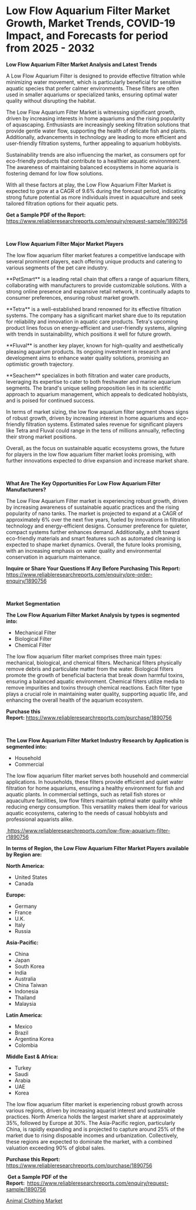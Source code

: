 <p><h1>Low Flow Aquarium Filter Market Growth, Market Trends, COVID-19 Impact, and Forecasts for period from 2025 - 2032</h1></p><p><strong>Low Flow Aquarium Filter Market Analysis and Latest Trends</strong></p>
<p><p>A Low Flow Aquarium Filter is designed to provide effective filtration while minimizing water movement, which is particularly beneficial for sensitive aquatic species that prefer calmer environments. These filters are often used in smaller aquariums or specialized tanks, ensuring optimal water quality without disrupting the habitat. </p><p>The Low Flow Aquarium Filter Market is witnessing significant growth, driven by increasing interests in home aquariums and the rising popularity of aquascaping. Enthusiasts are increasingly seeking filtration solutions that provide gentle water flow, supporting the health of delicate fish and plants. Additionally, advancements in technology are leading to more efficient and user-friendly filtration systems, further appealing to aquarium hobbyists.</p><p>Sustainability trends are also influencing the market, as consumers opt for eco-friendly products that contribute to a healthier aquatic environment. The awareness of maintaining balanced ecosystems in home aquaria is fostering demand for low flow solutions. </p><p>With all these factors at play, the Low Flow Aquarium Filter Market is expected to grow at a CAGR of 9.6% during the forecast period, indicating strong future potential as more individuals invest in aquaculture and seek tailored filtration options for their aquatic pets.</p></p>
<p><strong>Get a Sample PDF of the Report:&nbsp;</strong> <a href="https://www.reliableresearchreports.com/enquiry/request-sample/1890756?utm_campaign=2327&utm_medium=2&utm_source=Github&utm_content=ia&utm_term=09022025&utm_id=low-flow-aquarium-filter">https://www.reliableresearchreports.com/enquiry/request-sample/1890756</a></p>
<p>&nbsp;</p>
<p><strong>Low Flow Aquarium Filter Major Market Players</strong></p>
<p><p>The low flow aquarium filter market features a competitive landscape with several prominent players, each offering unique products and catering to various segments of the pet care industry.</p><p>**PetSmart** is a leading retail chain that offers a range of aquarium filters, collaborating with manufacturers to provide customizable solutions. With a strong online presence and expansive retail network, it continually adapts to consumer preferences, ensuring robust market growth.</p><p>**Tetra** is a well-established brand renowned for its effective filtration systems. The company has a significant market share due to its reputation for reliability and innovation in aquatic care products. Tetra's upcoming product lines focus on energy-efficient and user-friendly systems, aligning with trends in sustainability, which positions it well for future growth.</p><p>**Fluval** is another key player, known for high-quality and aesthetically pleasing aquarium products. Its ongoing investment in research and development aims to enhance water quality solutions, promising an optimistic growth trajectory. </p><p>**Seachem** specializes in both filtration and water care products, leveraging its expertise to cater to both freshwater and marine aquarium segments. The brand's unique selling proposition lies in its scientific approach to aquarium management, which appeals to dedicated hobbyists, and is poised for continued success.</p><p>In terms of market sizing, the low flow aquarium filter segment shows signs of robust growth, driven by increasing interest in home aquariums and eco-friendly filtration systems. Estimated sales revenue for significant players like Tetra and Fluval could range in the tens of millions annually, reflecting their strong market positions.</p><p>Overall, as the focus on sustainable aquatic ecosystems grows, the future for players in the low flow aquarium filter market looks promising, with further innovations expected to drive expansion and increase market share.</p></p>
<p>&nbsp;</p>
<p><strong>What Are The Key Opportunities For Low Flow Aquarium Filter Manufacturers?</strong></p>
<p><p>The Low Flow Aquarium Filter market is experiencing robust growth, driven by increasing awareness of sustainable aquatic practices and the rising popularity of nano tanks. The market is projected to expand at a CAGR of approximately 6% over the next five years, fueled by innovations in filtration technology and energy-efficient designs. Consumer preference for quieter, compact systems further enhances demand. Additionally, a shift toward eco-friendly materials and smart features such as automated cleaning is expected to shape market dynamics. Overall, the future looks promising, with an increasing emphasis on water quality and environmental conservation in aquarium maintenance.</p></p>
<p><strong>Inquire or Share Your Questions If Any Before Purchasing This Report:</strong> <a href="https://www.reliableresearchreports.com/enquiry/pre-order-enquiry/1890756?utm_campaign=2327&utm_medium=2&utm_source=Github&utm_content=ia&utm_term=09022025&utm_id=low-flow-aquarium-filter">https://www.reliableresearchreports.com/enquiry/pre-order-enquiry/1890756</a></p>
<p>&nbsp;</p>
<p><strong>Market Segmentation</strong></p>
<p><strong>The Low Flow Aquarium Filter Market Analysis by types is segmented into:</strong></p>
<p><ul><li>Mechanical Filter</li><li>Biological Filter</li><li>Chemical Filter</li></ul></p>
<p><p>The low flow aquarium filter market comprises three main types: mechanical, biological, and chemical filters. Mechanical filters physically remove debris and particulate matter from the water. Biological filters promote the growth of beneficial bacteria that break down harmful toxins, ensuring a balanced aquatic environment. Chemical filters utilize media to remove impurities and toxins through chemical reactions. Each filter type plays a crucial role in maintaining water quality, supporting aquatic life, and enhancing the overall health of the aquarium ecosystem.</p></p>
<p><strong>Purchase this Report:&nbsp;</strong><a href="https://www.reliableresearchreports.com/purchase/1890756?utm_campaign=2327&utm_medium=2&utm_source=Github&utm_content=ia&utm_term=09022025&utm_id=low-flow-aquarium-filter">https://www.reliableresearchreports.com/purchase/1890756</a></p>
<p>&nbsp;</p>
<p><strong>The Low Flow Aquarium Filter Market Industry Research by Application is segmented into:</strong></p>
<p><ul><li>Household</li><li>Commercial</li></ul></p>
<p><p>The low flow aquarium filter market serves both household and commercial applications. In households, these filters provide efficient and quiet water filtration for home aquariums, ensuring a healthy environment for fish and aquatic plants. In commercial settings, such as retail fish stores or aquaculture facilities, low flow filters maintain optimal water quality while reducing energy consumption. This versatility makes them ideal for various aquatic ecosystems, catering to the needs of casual hobbyists and professional aquarists alike.</p></p>
<p><a href="https://www.reliableresearchreports.com/low-flow-aquarium-filter-r1890756?utm_campaign=2327&utm_medium=2&utm_source=Github&utm_content=ia&utm_term=09022025&utm_id=low-flow-aquarium-filter">&nbsp;https://www.reliableresearchreports.com/low-flow-aquarium-filter-r1890756</a></p>
<p><strong>In terms of Region, the Low Flow Aquarium Filter Market Players available by Region are:</strong></p>
<p>
    <p> <strong> North America: </strong>
        <ul>
            <li>United States</li>
            <li>Canada</li>
        </ul>
        </p> 
    <p> <strong> Europe: </strong>
        <ul>
            <li>Germany</li>
            <li>France</li>
            <li>U.K.</li>
            <li>Italy</li>
            <li>Russia</li>
        </ul>
        </p> 
    <p> <strong> Asia-Pacific: </strong>
        <ul>
            <li>China</li>
            <li>Japan</li>
            <li>South Korea</li>
            <li>India</li>
            <li>Australia</li>
            <li>China Taiwan</li>
            <li>Indonesia</li>
            <li>Thailand</li>
            <li>Malaysia</li>
        </ul>
        </p> 
    <p> <strong> Latin America: </strong>
        <ul>
            <li>Mexico</li>
            <li>Brazil</li>
            <li>Argentina Korea</li>
            <li>Colombia</li>
        </ul>
        </p> 
    <p> <strong> Middle East & Africa: </strong>
        <ul>
            <li>Turkey</li>
            <li>Saudi</li>
            <li>Arabia</li>
            <li>UAE</li>
            <li>Korea</li>
        </ul>
    </p>
    </p>
<p><p>The low flow aquarium filter market is experiencing robust growth across various regions, driven by increasing aquarist interest and sustainable practices. North America holds the largest market share at approximately 35%, followed by Europe at 30%. The Asia-Pacific region, particularly China, is rapidly expanding and is projected to capture around 25% of the market due to rising disposable incomes and urbanization. Collectively, these regions are expected to dominate the market, with a combined valuation exceeding 90% of global sales.</p></p>
<p><strong>Purchase this Report: </strong><a href="https://www.reliableresearchreports.com/purchase/1890756?utm_campaign=2327&utm_medium=2&utm_source=Github&utm_content=ia&utm_term=09022025&utm_id=low-flow-aquarium-filter">https://www.reliableresearchreports.com/purchase/1890756</a></p>
<p>&nbsp;<strong>Get a Sample PDF of the Report:&nbsp;&nbsp;</strong><a href="https://www.reliableresearchreports.com/enquiry/request-sample/1890756?utm_campaign=2327&utm_medium=2&utm_source=Github&utm_content=ia&utm_term=09022025&utm_id=low-flow-aquarium-filter">https://www.reliableresearchreports.com/enquiry/request-sample/1890756</a></p>
<p><strong></strong></p>
<p><p><a href="https://github.com/chungwimbu4/Market-Research-Report-List-1/blob/main/animal-clothing-market.md?utm_campaign=2327&utm_medium=2&utm_source=Github&utm_content=ia&utm_term=09022025&utm_id=low-flow-aquarium-filter">Animal Clothing Market</a></p></p>